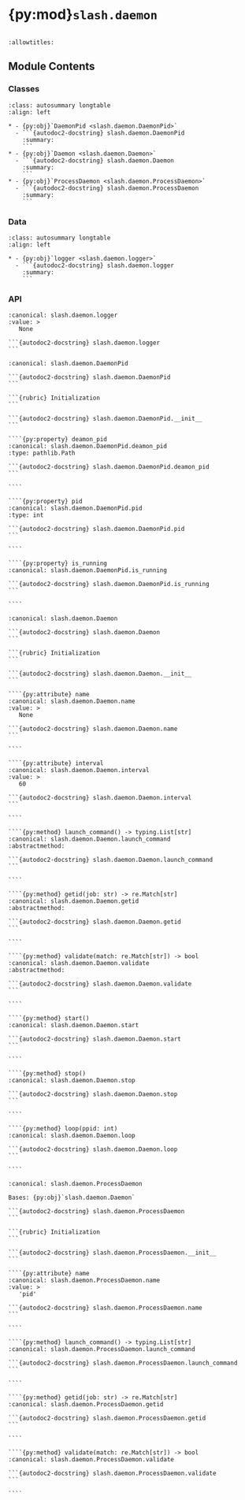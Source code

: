 # {py:mod}`slash.daemon`

```{py:module} slash.daemon
```

```{autodoc2-docstring} slash.daemon
:allowtitles:
```

## Module Contents

### Classes

````{list-table}
:class: autosummary longtable
:align: left

* - {py:obj}`DaemonPid <slash.daemon.DaemonPid>`
  - ```{autodoc2-docstring} slash.daemon.DaemonPid
    :summary:
    ```
* - {py:obj}`Daemon <slash.daemon.Daemon>`
  - ```{autodoc2-docstring} slash.daemon.Daemon
    :summary:
    ```
* - {py:obj}`ProcessDaemon <slash.daemon.ProcessDaemon>`
  - ```{autodoc2-docstring} slash.daemon.ProcessDaemon
    :summary:
    ```
````

### Data

````{list-table}
:class: autosummary longtable
:align: left

* - {py:obj}`logger <slash.daemon.logger>`
  - ```{autodoc2-docstring} slash.daemon.logger
    :summary:
    ```
````

### API

````{py:data} logger
:canonical: slash.daemon.logger
:value: >
   None

```{autodoc2-docstring} slash.daemon.logger
```

````

`````{py:class} DaemonPid(name: str)
:canonical: slash.daemon.DaemonPid

```{autodoc2-docstring} slash.daemon.DaemonPid
```

```{rubric} Initialization
```

```{autodoc2-docstring} slash.daemon.DaemonPid.__init__
```

````{py:property} deamon_pid
:canonical: slash.daemon.DaemonPid.deamon_pid
:type: pathlib.Path

```{autodoc2-docstring} slash.daemon.DaemonPid.deamon_pid
```

````

````{py:property} pid
:canonical: slash.daemon.DaemonPid.pid
:type: int

```{autodoc2-docstring} slash.daemon.DaemonPid.pid
```

````

````{py:property} is_running
:canonical: slash.daemon.DaemonPid.is_running

```{autodoc2-docstring} slash.daemon.DaemonPid.is_running
```

````

`````

`````{py:class} Daemon()
:canonical: slash.daemon.Daemon

```{autodoc2-docstring} slash.daemon.Daemon
```

```{rubric} Initialization
```

```{autodoc2-docstring} slash.daemon.Daemon.__init__
```

````{py:attribute} name
:canonical: slash.daemon.Daemon.name
:value: >
   None

```{autodoc2-docstring} slash.daemon.Daemon.name
```

````

````{py:attribute} interval
:canonical: slash.daemon.Daemon.interval
:value: >
   60

```{autodoc2-docstring} slash.daemon.Daemon.interval
```

````

````{py:method} launch_command() -> typing.List[str]
:canonical: slash.daemon.Daemon.launch_command
:abstractmethod:

```{autodoc2-docstring} slash.daemon.Daemon.launch_command
```

````

````{py:method} getid(job: str) -> re.Match[str]
:canonical: slash.daemon.Daemon.getid
:abstractmethod:

```{autodoc2-docstring} slash.daemon.Daemon.getid
```

````

````{py:method} validate(match: re.Match[str]) -> bool
:canonical: slash.daemon.Daemon.validate
:abstractmethod:

```{autodoc2-docstring} slash.daemon.Daemon.validate
```

````

````{py:method} start()
:canonical: slash.daemon.Daemon.start

```{autodoc2-docstring} slash.daemon.Daemon.start
```

````

````{py:method} stop()
:canonical: slash.daemon.Daemon.stop

```{autodoc2-docstring} slash.daemon.Daemon.stop
```

````

````{py:method} loop(ppid: int)
:canonical: slash.daemon.Daemon.loop

```{autodoc2-docstring} slash.daemon.Daemon.loop
```

````

`````

`````{py:class} ProcessDaemon()
:canonical: slash.daemon.ProcessDaemon

Bases: {py:obj}`slash.daemon.Daemon`

```{autodoc2-docstring} slash.daemon.ProcessDaemon
```

```{rubric} Initialization
```

```{autodoc2-docstring} slash.daemon.ProcessDaemon.__init__
```

````{py:attribute} name
:canonical: slash.daemon.ProcessDaemon.name
:value: >
   'pid'

```{autodoc2-docstring} slash.daemon.ProcessDaemon.name
```

````

````{py:method} launch_command() -> typing.List[str]
:canonical: slash.daemon.ProcessDaemon.launch_command

```{autodoc2-docstring} slash.daemon.ProcessDaemon.launch_command
```

````

````{py:method} getid(job: str) -> re.Match[str]
:canonical: slash.daemon.ProcessDaemon.getid

```{autodoc2-docstring} slash.daemon.ProcessDaemon.getid
```

````

````{py:method} validate(match: re.Match[str]) -> bool
:canonical: slash.daemon.ProcessDaemon.validate

```{autodoc2-docstring} slash.daemon.ProcessDaemon.validate
```

````

`````
